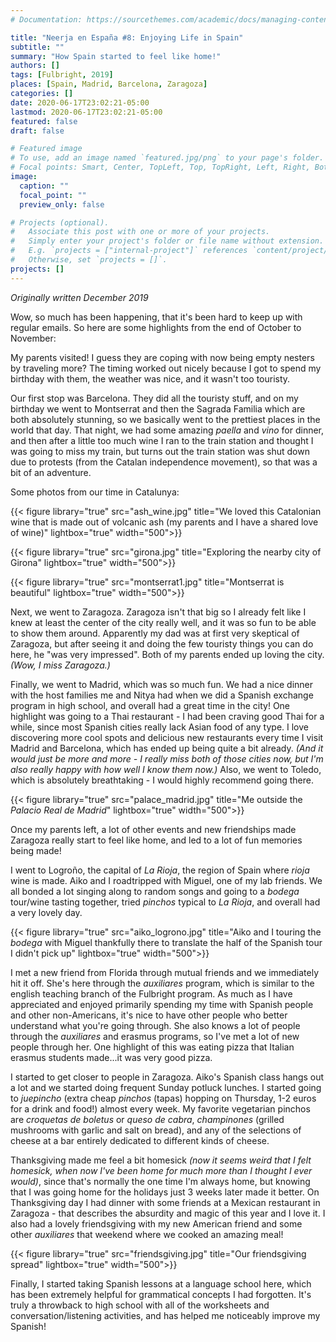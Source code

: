 ```yaml
---
# Documentation: https://sourcethemes.com/academic/docs/managing-content/

title: "Neerja en España #8: Enjoying Life in Spain"
subtitle: ""
summary: "How Spain started to feel like home!"
authors: []
tags: [Fulbright, 2019]
places: [Spain, Madrid, Barcelona, Zaragoza]
categories: []
date: 2020-06-17T23:02:21-05:00
lastmod: 2020-06-17T23:02:21-05:00
featured: false
draft: false

# Featured image
# To use, add an image named `featured.jpg/png` to your page's folder.
# Focal points: Smart, Center, TopLeft, Top, TopRight, Left, Right, BottomLeft, Bottom, BottomRight.
image:
  caption: ""
  focal_point: ""
  preview_only: false

# Projects (optional).
#   Associate this post with one or more of your projects.
#   Simply enter your project's folder or file name without extension.
#   E.g. `projects = ["internal-project"]` references `content/project/deep-learning/index.md`.
#   Otherwise, set `projects = []`.
projects: []
---
```


*Originally written December 2019*

Wow, so much has been happening, that it's been hard to keep up with regular emails. So here are some highlights from the end of October to November:

My parents visited! I guess they are coping with now being empty nesters by traveling more? The timing worked out nicely because I got to spend my birthday with them, the weather was nice, and it wasn't too touristy.

Our first stop was Barcelona. They did all the touristy stuff, and on my birthday we went to Montserrat and then the Sagrada Familia which are both absolutely stunning, so we basically went to the prettiest places in the world that day. That night, we had some amazing *paella* and *vino* for dinner, and then after a little too much wine I ran to the train station and thought I was going to miss my train, but turns out the train station was shut down due to protests (from the Catalan independence movement), so that was a bit of an adventure.

Some photos from our time in Catalunya:

 {{< figure library="true" src="ash_wine.jpg" title="We loved this Catalonian wine that is made out of volcanic ash (my parents and I have a shared love of wine)" lightbox="true" width="500">}}

 {{< figure library="true" src="girona.jpg" title="Exploring the nearby city of Girona" lightbox="true" width="500">}}

 {{< figure library="true" src="montserrat1.jpg" title="Montserrat is beautiful" lightbox="true" width="500">}}

Next, we went to Zaragoza. Zaragoza isn't that big so I already felt like I knew at least the center of the city really well, and it was so fun to be able to show them around. Apparently my dad was at first very skeptical of Zaragoza, but after seeing it and doing the few touristy things you can do here, he "was very impressed". Both of my parents ended up loving the city. *(Wow, I miss Zaragoza.)*

Finally, we went to Madrid, which was so much fun. We had a nice dinner with the host families me and Nitya had when we did a Spanish exchange program in high school, and overall had a great time in the city! One highlight was going to a Thai restaurant - I had been craving good Thai for a while, since most Spanish cities really lack Asian food of any type. I love discovering more cool spots and delicious new restaurants every time I visit Madrid and Barcelona, which has ended up being quite a bit already. *(And it would just be more and more - I really miss both of those cities now, but I'm also really happy with how well I know them now.)* Also, we went to Toledo, which is absolutely breathtaking - I would highly recommend going there.

 {{< figure library="true" src="palace_madrid.jpg" title="Me outside the *Palacio Real de Madrid*" lightbox="true" width="500">}}


Once my parents left, a lot of other events and new friendships made Zaragoza really start to feel like home, and led to a lot of fun memories being made!

I went to Logroño, the capital of *La Rioja*, the region of Spain where *rioja* wine is made. Aiko and I roadtripped with Miguel, one of my lab friends. We all bonded a lot singing along to random songs and going to a *bodega* tour/wine tasting together, tried *pinchos* typical to *La Rioja*, and overall had a very lovely day.

 {{< figure library="true" src="aiko_logrono.jpg" title="Aiko and I touring the *bodega* with Miguel thankfully there to translate the half of the Spanish tour I didn't pick up" lightbox="true" width="500">}}

I met a new friend from Florida through mutual friends and we immediately hit it off. She's here through the *auxiliares* program, which is similar to the english teaching branch of the Fulbright program. As much as I have appreciated and enjoyed primarily spending my time with Spanish people and other non-Americans, it's nice to have other people who better understand what you're going through. She also knows a lot of people through the *auxiliares* and erasmus programs, so I've met a lot of new people through her. One highlight of this was eating pizza that Italian erasmus students made...it was very good pizza.

I started to get closer to people in Zaragoza. Aiko's Spanish class hangs out a lot and we started doing frequent Sunday potluck lunches. I started going to *juepincho* (extra cheap *pinchos* (tapas) hopping on Thursday, 1-2 euros for a drink and food!) almost every week. My favorite vegetarian pinchos are *croquetas de boletus* or *queso de cabra*, *champinones* (grilled mushrooms with garlic and salt on bread), and any of the selections of cheese at a bar entirely dedicated to different kinds of cheese.

Thanksgiving made me feel a bit homesick *(now it seems weird that I felt homesick, when now I've been home for much more than I thought I ever would)*, since that's normally the one time I'm always home, but knowing that I was going home for the holidays just 3 weeks later made it better. On Thanksgiving day I had dinner with some friends at a Mexican restaurant in Zaragoza - that describes the absurdity and magic of this year and I love it. I also had a lovely friendsgiving with my new American friend and some other *auxiliares* that weekend where we cooked an amazing meal!

{{< figure library="true" src="friendsgiving.jpg" title="Our friendsgiving spread" lightbox="true" width="500">}}

Finally, I started taking Spanish lessons at a language school here, which has been extremely helpful for grammatical concepts I had forgotten. It's truly a throwback to high school with all of the worksheets and conversation/listening activities, and has helped me noticeably improve my Spanish!

